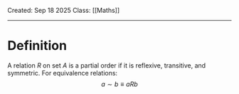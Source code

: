 Created: Sep 18 2025
Class: [[Maths]] 
- - -
# Definition
A relation $R$ on set $A$ is a partial order if it is reflexive, transitive, and symmetric.
For equivalence relations:
$$a \sim b \equiv aRb$$
